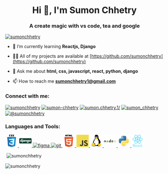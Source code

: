 <h1 align="center">Hi 👋, I'm Sumon Chhetry</h1>
<h3 align="center">A create magic with vs code, tea and google</h3>

<p align="left"> <a href="https://twitter.com/sumonchhetry" target="blank"><img src="https://img.shields.io/twitter/follow/sumonchhetry?logo=twitter&style=for-the-badge" alt="sumonchhetry" /></a> </p>

- 🌱 I’m currently learning **Reactjs, Django**

- 👨‍💻 All of my projects are available at [https://github.com/sumonchhetry](https://github.com/sumonchhetry)

- 💬 Ask me about **html, css, javascript, react, python, django**

- 📫 How to reach me **sumonchhetry1@gmail.com**

<h3 align="left">Connect with me:</h3>
<p align="left">
<a href="https://twitter.com/sumonchhetry" target="blank"><img align="center" src="https://raw.githubusercontent.com/rahuldkjain/github-profile-readme-generator/master/src/images/icons/Social/twitter.svg" alt="sumonchhetry" height="30" width="40" /></a>
<a href="https://linkedin.com/in/sumon-chhetry" target="blank"><img align="center" src="https://raw.githubusercontent.com/rahuldkjain/github-profile-readme-generator/master/src/images/icons/Social/linked-in-alt.svg" alt="sumon-chhetry" height="30" width="40" /></a>
<a href="https://fb.com/sumon.chhetry.1/" target="blank"><img align="center" src="https://raw.githubusercontent.com/rahuldkjain/github-profile-readme-generator/master/src/images/icons/Social/facebook.svg" alt="sumon.chhetry.1/" height="30" width="40" /></a>
<a href="https://instagram.com/sumon_chhetry" target="blank"><img align="center" src="https://raw.githubusercontent.com/rahuldkjain/github-profile-readme-generator/master/src/images/icons/Social/instagram.svg" alt="sumon_chhetry" height="30" width="40" /></a>
<a href="https://medium.com/@sumonchhetry" target="blank"><img align="center" src="https://raw.githubusercontent.com/rahuldkjain/github-profile-readme-generator/master/src/images/icons/Social/medium.svg" alt="@sumonchhetry" height="30" width="40" /></a>
</p>

<h3 align="left">Languages and Tools:</h3>
<p align="left"> <a href="https://www.w3schools.com/css/" target="_blank"> <img src="https://raw.githubusercontent.com/devicons/devicon/master/icons/css3/css3-original-wordmark.svg" alt="css3" width="40" height="40"/> </a> <a href="https://www.djangoproject.com/" target="_blank"> <img src="https://raw.githubusercontent.com/devicons/devicon/master/icons/django/django-original.svg" alt="django" width="40" height="40"/> </a> <a href="https://www.figma.com/" target="_blank"> <img src="https://www.vectorlogo.zone/logos/figma/figma-icon.svg" alt="figma" width="40" height="40"/> </a> <a href="https://git-scm.com/" target="_blank"> <img src="https://www.vectorlogo.zone/logos/git-scm/git-scm-icon.svg" alt="git" width="40" height="40"/> </a> <a href="https://www.w3.org/html/" target="_blank"> <img src="https://raw.githubusercontent.com/devicons/devicon/master/icons/html5/html5-original-wordmark.svg" alt="html5" width="40" height="40"/> </a> <a href="https://developer.mozilla.org/en-US/docs/Web/JavaScript" target="_blank"> <img src="https://raw.githubusercontent.com/devicons/devicon/master/icons/javascript/javascript-original.svg" alt="javascript" width="40" height="40"/> </a> <a href="https://www.linux.org/" target="_blank"> <img src="https://raw.githubusercontent.com/devicons/devicon/master/icons/linux/linux-original.svg" alt="linux" width="40" height="40"/> </a> <a href="https://nodejs.org" target="_blank"> <img src="https://raw.githubusercontent.com/devicons/devicon/master/icons/nodejs/nodejs-original-wordmark.svg" alt="nodejs" width="40" height="40"/> </a> <a href="https://www.python.org" target="_blank"> <img src="https://raw.githubusercontent.com/devicons/devicon/master/icons/python/python-original.svg" alt="python" width="40" height="40"/> </a> <a href="https://reactjs.org/" target="_blank"> <img src="https://raw.githubusercontent.com/devicons/devicon/master/icons/react/react-original-wordmark.svg" alt="react" width="40" height="40"/> </a> </p>

<p>&nbsp;<img align="center" src="https://github-readme-stats.vercel.app/api?username=sumonchhetry&show_icons=true&locale=en" alt="sumonchhetry" /></p>

<p><img align="center" src="https://github-readme-streak-stats.herokuapp.com/?user=sumonchhetry&" alt="sumonchhetry" /></p>
